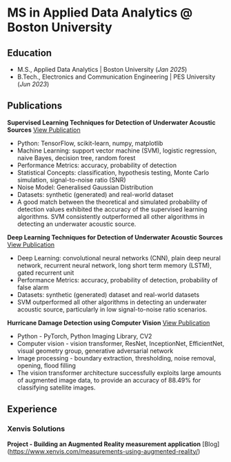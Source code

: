 # MS in Applied Data Analytics @ Boston University

## Education				       		
- M.S., Applied Data Analytics | Boston University (_Jan 2025_)	 			        		
- B.Tech., Electronics and Communication Engineering | PES University (_Jun 2023_)

## Publications
**Supervised Learning Techniques for Detection of Underwater Acoustic Sources**
[View Publication](assets/Supervised_Learning_Techniques_for_Detection_of_Underwater_Acoustic_Sources.pdf)
- Python: TensorFlow, scikit-learn, numpy, matplotlib
- Machine Learning: support vector machine (SVM), logistic regression, naive Bayes, decision tree, random forest
- Performance Metrics: accuracy, probability of detection
- Statistical Concepts: classification, hypothesis testing, Monte Carlo simulation, signal-to-noise ratio (SNR)
- Noise Model: Generalised Gaussian Distribution
- Datasets: synthetic (generated) and real-world dataset
-  A good match between the theoretical and simulated probability of detection values exhibited the accuracy of the supervised learning algorithms. SVM consistently outperformed all other algorithms in detecting an underwater acoustic source.

**Deep Learning Techniques for Detection of Underwater Acoustic Sources**
[View Publication](assets/Deep_Learning_Techniques_for_Detection_of_Underwater_Acoustic_Sources.pdf)
- Deep Learning: convolutional neural networks (CNN), plain deep neural network, recurrent neural network, long short term memory (LSTM), gated recurrent unit
- Performance Metrics: accuracy, probability of detection, probability of false alarm
- Datasets: synthetic (generated) dataset and real-world datasets
- SVM outperformed all other algorithms in detecting an underwater acoustic source, particularly in low signal-to-noise ratio scenarios.

**Hurricane Damage Detection using Computer Vision**
[View Publication](assets/3591156.3591174.pdf)
- Python - PyTorch, Python Imaging Library, CV2
- Computer vision - vision transformer, ResNet, InceptionNet, EfficientNet, visual geometry group, generative adversarial network
- Image processing - boundary extraction, thresholding, noise removal, opening, flood filling
- The vision transformer architecture successfully exploits large amounts of augmented image data, to provide an accuracy of 88.49% for classifying satellite images. 

## Experience
### Xenvis Solutions
**Project - Building an Augmented Reality measurement application** 
[Blog] (https://www.xenvis.com/measurements-using-augmented-reality/)






